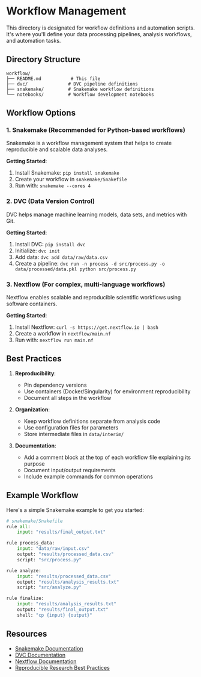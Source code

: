 # Workflow Management

This directory is designated for workflow definitions and automation scripts. It's where you'll define your data processing pipelines, analysis workflows, and automation tasks.

## Directory Structure

```
workflow/
├── README.md           # This file
├── dvc/               # DVC pipeline definitions
├── snakemake/         # Snakemake workflow definitions
└── notebooks/         # Workflow development notebooks
```

## Workflow Options

### 1. Snakemake (Recommended for Python-based workflows)

Snakemake is a workflow management system that helps to create reproducible and scalable data analyses.

**Getting Started**:
1. Install Snakemake: `pip install snakemake`
2. Create your workflow in `snakemake/Snakefile`
3. Run with: `snakemake --cores 4`

### 2. DVC (Data Version Control)

DVC helps manage machine learning models, data sets, and metrics with Git.

**Getting Started**:
1. Install DVC: `pip install dvc`
2. Initialize: `dvc init`
3. Add data: `dvc add data/raw/data.csv`
4. Create a pipeline: `dvc run -n process -d src/process.py -o data/processed/data.pkl python src/process.py`

### 3. Nextflow (For complex, multi-language workflows)

Nextflow enables scalable and reproducible scientific workflows using software containers.

**Getting Started**:
1. Install Nextflow: `curl -s https://get.nextflow.io | bash`
2. Create a workflow in `nextflow/main.nf`
3. Run with: `nextflow run main.nf`

## Best Practices

1. **Reproducibility**:
   - Pin dependency versions
   - Use containers (Docker/Singularity) for environment reproducibility
   - Document all steps in the workflow

2. **Organization**:
   - Keep workflow definitions separate from analysis code
   - Use configuration files for parameters
   - Store intermediate files in `data/interim/`

3. **Documentation**:
   - Add a comment block at the top of each workflow file explaining its purpose
   - Document input/output requirements
   - Include example commands for common operations

## Example Workflow

Here's a simple Snakemake example to get you started:

```python
# snakemake/Snakefile
rule all:
    input: "results/final_output.txt"

rule process_data:
    input: "data/raw/input.csv"
    output: "results/processed_data.csv"
    script: "src/process.py"

rule analyze:
    input: "results/processed_data.csv"
    output: "results/analysis_results.txt"
    script: "src/analyze.py"

rule finalize:
    input: "results/analysis_results.txt"
    output: "results/final_output.txt"
    shell: "cp {input} {output}"
```

## Resources

- [Snakemake Documentation](https://snakemake.readthedocs.io/)
- [DVC Documentation](https://dvc.org/doc)
- [Nextflow Documentation](https://www.nextflow.io/docs/latest/)
- [Reproducible Research Best Practices](https://doi.org/10.12688/f1000research.11407.1)
